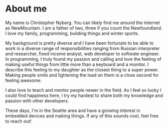 # About me

My name is Christopher Nyberg. You can likely find me around the internet as NewMountain. I am a father of two, three if you count the Newfoundland. I love my family, programming, building things and winter sports.

My background is pretty diverse and I have been fortunate to be able to work in a diverse range of responsibilities ranging from Russian interpreter and researcher, fixed income analyst, web developer to softwate engineer.
In programming, I truly found my passion and calling and love the feeling of making useful things from little more than a keyboard and a monitor.
I describe this feeling to my daughter as the closest thing to a super power. Making people smile and lightening the load on them is a close second for feeling awesome.

I also love to teach and mentor people newer in the field. As I feel so lucky I could find happiness here, I try my hardest to share both my
knowledge and passion with other developers.

These days, I'm in the Seattle area and have a growing interest in embedded devices and making things. If any of this sounds cool, feel free to reach out!
